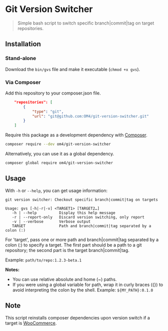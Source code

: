 # Git Version Switcher

> Simple bash script to switch specific branch|commit|tag on target repositories.

## Installation

### Stand-alone

Download the `bin/gvs` file and make it executable (`chmod +x gvs`).

### Via Composer

Add this repository to your composer.json file.

```json
    "repositories": [
        {
            "type": "git",
            "url": "git@github.com:OM4/git-version-switcher.git"
        }
    ]
```

Require this package as a development dependency with [Composer](https://getcomposer.org).

```bash
composer require --dev om4/git-version-switcher
```

Alternatively, you can use it as a global dependency.

```bash
composer global require om4/git-version-switcher
```

## Usage

With `-h` or `--help`, you can get usage information:

```
git version switcher: Checkout specific branch|commit|tag on targets

Usage: gvs [-h|-r|-v] <TARGET1> [TARGET2…]
   -h | --help          Display this help message
   -r | --report-only   Discard version switching, only report
   -v | --verbose       Verbose output
   TARGET               Path and branch|commit|tag separated by a colon (:)
```

For 'target', pass one or more path and branch|commit|tag separated by a colon (:) to specify a target. The first part should be a path to a git repository; the second part is the target branch|commit|tag.

Example: `path/to/repo:1.2.3-beta.1`

**Notes:**
- You can use relative absolute and home (~) paths.
- If you were using a global variable for path, wrap it in curly braces ({}) to avoid interpreting the colon by the shell. Example: `${MY_PATH}:0.1.0`

## Note

This script reinstalls composer dependencies upon version switch if a target is [WooCommerce](https://github.com/woocommerce/woocommerce).
